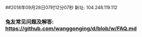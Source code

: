 ##2018年09月28日07时12分07秒 新址: 104.248.119.112
### 兔友常见问题及解答: https://github.com/wanggonging/d/blob/w/FAQ.md

